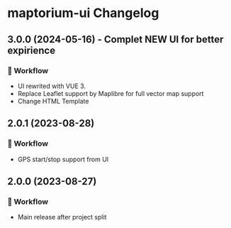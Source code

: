 # maptorium-ui Changelog

## 3.0.0 (2024-05-16) - Complet NEW UI for better expirience

### 🔧 Workflow

- UI rewrited with VUE 3.
- Replace Leaflet support by Maplibre for full vector map support
- Change HTML Template

## 2.0.1 (2023-08-28)

### 🔧 Workflow

- GPS start/stop support from UI

## 2.0.0 (2023-08-27)

### 🔧 Workflow

- Main release after project split
